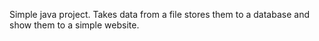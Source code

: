 Simple java project. Takes data from a file stores them to a database and show them to a simple website.

